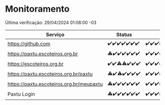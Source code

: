 # Monitoramento

Última verificação: 29/04/2024 01:08:00 -03

|Serviço|Status|Últimas 24h|
|---|---|---|
|https://github.com|<span title="2024-04-22: OK=24">✔️</span><span title="2024-04-23: OK=24">✔️</span><span title="2024-04-24: OK=24">✔️</span><span title="2024-04-25: OK=24">✔️</span><span title="2024-04-26: OK=24">✔️</span><span title="2024-04-27: OK=24">✔️</span><span title="2024-04-28: OK=5">✔️</span>|<span title="28/04/2024 02:07:00 -03 : 200">✔️</span><span title="28/04/2024 03:08:00 -03 : 200">✔️</span><span title="28/04/2024 04:04:00 -03 : 200">✔️</span><span title="28/04/2024 05:08:00 -03 : 200">✔️</span><span title="28/04/2024 06:06:00 -03 : 200">✔️</span><span title="28/04/2024 07:05:00 -03 : 200">✔️</span><span title="28/04/2024 08:03:00 -03 : 200">✔️</span><span title="28/04/2024 09:11:00 -03 : 200">✔️</span><span title="28/04/2024 10:06:00 -03 : 200">✔️</span><span title="28/04/2024 11:03:00 -03 : 200">✔️</span><span title="28/04/2024 12:06:00 -03 : 200">✔️</span><span title="28/04/2024 13:06:00 -03 : 200">✔️</span><span title="28/04/2024 14:05:00 -03 : 200">✔️</span><span title="28/04/2024 15:07:00 -03 : 200">✔️</span><span title="28/04/2024 16:03:00 -03 : 200">✔️</span><span title="28/04/2024 17:07:00 -03 : 200">✔️</span><span title="28/04/2024 18:06:00 -03 : 200">✔️</span><span title="28/04/2024 19:05:00 -03 : 200">✔️</span><span title="28/04/2024 20:05:00 -03 : 200">✔️</span><span title="28/04/2024 21:31:00 -03 : 200">✔️</span><span title="28/04/2024 22:43:00 -03 : 200">✔️</span><span title="28/04/2024 23:19:00 -03 : 200">✔️</span><span title="29/04/2024 00:07:00 -03 : 200">✔️</span><span title="29/04/2024 01:08:00 -03 : 200">✔️</span>|
|https://paxtu.escoteiros.org.br|<span title="2024-04-22: OK=23, Falhas=1">⚠️</span><span title="2024-04-23: OK=24">✔️</span><span title="2024-04-24: OK=24">✔️</span><span title="2024-04-25: OK=24">✔️</span><span title="2024-04-26: OK=24">✔️</span><span title="2024-04-27: OK=24">✔️</span><span title="2024-04-28: OK=5">✔️</span>|<span title="28/04/2024 02:07:00 -03 : 200">✔️</span><span title="28/04/2024 03:08:00 -03 : 200">✔️</span><span title="28/04/2024 04:04:00 -03 : 200">✔️</span><span title="28/04/2024 05:08:00 -03 : 200">✔️</span><span title="28/04/2024 06:06:00 -03 : 200">✔️</span><span title="28/04/2024 07:05:00 -03 : 200">✔️</span><span title="28/04/2024 08:03:00 -03 : 200">✔️</span><span title="28/04/2024 09:11:00 -03 : 200">✔️</span><span title="28/04/2024 10:06:00 -03 : 200">✔️</span><span title="28/04/2024 11:03:00 -03 : 200">✔️</span><span title="28/04/2024 12:06:00 -03 : 200">✔️</span><span title="28/04/2024 13:06:00 -03 : 200">✔️</span><span title="28/04/2024 14:05:00 -03 : 200">✔️</span><span title="28/04/2024 15:07:00 -03 : 200">✔️</span><span title="28/04/2024 16:03:00 -03 : 200">✔️</span><span title="28/04/2024 17:07:00 -03 : 200">✔️</span><span title="28/04/2024 18:06:00 -03 : 200">✔️</span><span title="28/04/2024 19:05:00 -03 : 200">✔️</span><span title="28/04/2024 20:05:00 -03 : 200">✔️</span><span title="28/04/2024 21:31:00 -03 : 200">✔️</span><span title="28/04/2024 22:43:00 -03 : 200">✔️</span><span title="28/04/2024 23:19:00 -03 : 200">✔️</span><span title="29/04/2024 00:07:00 -03 : 200">✔️</span><span title="29/04/2024 01:08:00 -03 : 200">✔️</span>|
|https://escoteiros.org.br|<span title="2024-04-22: OK=24">✔️</span><span title="2024-04-23: OK=24">✔️</span><span title="2024-04-24: OK=23, Falhas=1">⚠️</span><span title="2024-04-25: OK=23, Falhas=1">⚠️</span><span title="2024-04-26: OK=24">✔️</span><span title="2024-04-27: OK=24">✔️</span><span title="2024-04-28: OK=5">✔️</span>|<span title="28/04/2024 02:07:00 -03 : 200">✔️</span><span title="28/04/2024 03:08:00 -03 : 200">✔️</span><span title="28/04/2024 04:04:00 -03 : 200">✔️</span><span title="28/04/2024 05:08:00 -03 : 200">✔️</span><span title="28/04/2024 06:06:00 -03 : 200">✔️</span><span title="28/04/2024 07:05:00 -03 : 200">✔️</span><span title="28/04/2024 08:03:00 -03 : 200">✔️</span><span title="28/04/2024 09:11:00 -03 : 200">✔️</span><span title="28/04/2024 10:06:00 -03 : 200">✔️</span><span title="28/04/2024 11:04:00 -03 : 200">✔️</span><span title="28/04/2024 12:06:00 -03 : 200">✔️</span><span title="28/04/2024 13:06:00 -03 : 200">✔️</span><span title="28/04/2024 14:05:00 -03 : 200">✔️</span><span title="28/04/2024 15:07:00 -03 : 200">✔️</span><span title="28/04/2024 16:03:00 -03 : 200">✔️</span><span title="28/04/2024 17:07:00 -03 : 200">✔️</span><span title="28/04/2024 18:06:00 -03 : 200">✔️</span><span title="28/04/2024 19:05:00 -03 : 200">✔️</span><span title="28/04/2024 20:05:00 -03 : 200">✔️</span><span title="28/04/2024 21:31:00 -03 : 200">✔️</span><span title="28/04/2024 22:43:00 -03 : 200">✔️</span><span title="28/04/2024 23:19:00 -03 : 200">✔️</span><span title="29/04/2024 00:07:00 -03 : 200">✔️</span><span title="29/04/2024 01:08:00 -03 : 200">✔️</span>|
|https://paxtu.escoteiros.org.br/paxtu|<span title="2024-04-22: OK=22, Falhas=2">⚠️</span><span title="2024-04-23: OK=24">✔️</span><span title="2024-04-24: OK=23, Falhas=1">⚠️</span><span title="2024-04-25: OK=24">✔️</span><span title="2024-04-26: OK=24">✔️</span><span title="2024-04-27: OK=24">✔️</span><span title="2024-04-28: OK=5">✔️</span>|<span title="28/04/2024 02:07:00 -03 : 200">✔️</span><span title="28/04/2024 03:08:00 -03 : 200">✔️</span><span title="28/04/2024 04:04:00 -03 : 200">✔️</span><span title="28/04/2024 05:08:00 -03 : 200">✔️</span><span title="28/04/2024 06:06:00 -03 : 200">✔️</span><span title="28/04/2024 07:05:00 -03 : 200">✔️</span><span title="28/04/2024 08:03:00 -03 : 200">✔️</span><span title="28/04/2024 09:11:00 -03 : 200">✔️</span><span title="28/04/2024 10:06:00 -03 : 200">✔️</span><span title="28/04/2024 11:04:00 -03 : 200">✔️</span><span title="28/04/2024 12:06:00 -03 : 200">✔️</span><span title="28/04/2024 13:06:00 -03 : 200">✔️</span><span title="28/04/2024 14:05:00 -03 : 200">✔️</span><span title="28/04/2024 15:07:00 -03 : 200">✔️</span><span title="28/04/2024 16:03:00 -03 : 200">✔️</span><span title="28/04/2024 17:07:00 -03 : 200">✔️</span><span title="28/04/2024 18:06:00 -03 : 200">✔️</span><span title="28/04/2024 19:05:00 -03 : 200">✔️</span><span title="28/04/2024 20:05:00 -03 : 200">✔️</span><span title="28/04/2024 21:31:00 -03 : 200">✔️</span><span title="28/04/2024 22:43:00 -03 : 200">✔️</span><span title="28/04/2024 23:19:00 -03 : 200">✔️</span><span title="29/04/2024 00:07:00 -03 : 200">✔️</span><span title="29/04/2024 01:08:00 -03 : 200">✔️</span>|
|https://paxtu.escoteiros.org.br/meupaxtu|<span title="2024-04-22: OK=23, Falhas=1">⚠️</span><span title="2024-04-23: OK=24">✔️</span><span title="2024-04-24: OK=24">✔️</span><span title="2024-04-25: OK=24">✔️</span><span title="2024-04-26: OK=24">✔️</span><span title="2024-04-27: OK=24">✔️</span><span title="2024-04-28: OK=5">✔️</span>|<span title="28/04/2024 02:07:00 -03 : 200">✔️</span><span title="28/04/2024 03:08:00 -03 : 200">✔️</span><span title="28/04/2024 04:04:00 -03 : 200">✔️</span><span title="28/04/2024 05:08:00 -03 : 200">✔️</span><span title="28/04/2024 06:06:00 -03 : 200">✔️</span><span title="28/04/2024 07:05:00 -03 : 200">✔️</span><span title="28/04/2024 08:03:00 -03 : 200">✔️</span><span title="28/04/2024 09:11:00 -03 : 200">✔️</span><span title="28/04/2024 10:06:00 -03 : 200">✔️</span><span title="28/04/2024 11:04:00 -03 : 200">✔️</span><span title="28/04/2024 12:06:00 -03 : 200">✔️</span><span title="28/04/2024 13:06:00 -03 : 200">✔️</span><span title="28/04/2024 14:05:00 -03 : 200">✔️</span><span title="28/04/2024 15:07:00 -03 : 200">✔️</span><span title="28/04/2024 16:03:00 -03 : 200">✔️</span><span title="28/04/2024 17:07:00 -03 : 200">✔️</span><span title="28/04/2024 18:06:00 -03 : 200">✔️</span><span title="28/04/2024 19:05:00 -03 : 200">✔️</span><span title="28/04/2024 20:05:00 -03 : 200">✔️</span><span title="28/04/2024 21:31:00 -03 : 200">✔️</span><span title="28/04/2024 22:43:00 -03 : 200">✔️</span><span title="28/04/2024 23:19:00 -03 : 200">✔️</span><span title="29/04/2024 00:07:00 -03 : 200">✔️</span><span title="29/04/2024 01:08:00 -03 : 200">✔️</span>|
|Paxtu Login|<span title="2024-04-22: OK=23, Falhas=1">⚠️</span><span title="2024-04-23: OK=24">✔️</span><span title="2024-04-24: OK=24">✔️</span><span title="2024-04-25: OK=24">✔️</span><span title="2024-04-26: OK=24">✔️</span><span title="2024-04-27: OK=24">✔️</span><span title="2024-04-28: OK=5">✔️</span>|<span title="28/04/2024 02:07:00 -03 : 200">✔️</span><span title="28/04/2024 03:08:00 -03 : 200">✔️</span><span title="28/04/2024 04:04:00 -03 : 200">✔️</span><span title="28/04/2024 05:08:00 -03 : 200">✔️</span><span title="28/04/2024 06:06:00 -03 : 200">✔️</span><span title="28/04/2024 07:05:00 -03 : 200">✔️</span><span title="28/04/2024 08:03:00 -03 : 200">✔️</span><span title="28/04/2024 09:11:00 -03 : 200">✔️</span><span title="28/04/2024 10:06:00 -03 : 200">✔️</span><span title="28/04/2024 11:04:00 -03 : 200">✔️</span><span title="28/04/2024 12:06:00 -03 : 200">✔️</span><span title="28/04/2024 13:06:00 -03 : 200">✔️</span><span title="28/04/2024 14:05:00 -03 : 200">✔️</span><span title="28/04/2024 15:07:00 -03 : 200">✔️</span><span title="28/04/2024 16:03:00 -03 : 200">✔️</span><span title="28/04/2024 17:07:00 -03 : 200">✔️</span><span title="28/04/2024 18:06:00 -03 : 200">✔️</span><span title="28/04/2024 19:05:00 -03 : 200">✔️</span><span title="28/04/2024 20:05:00 -03 : 200">✔️</span><span title="28/04/2024 21:31:00 -03 : 200">✔️</span><span title="28/04/2024 22:43:00 -03 : 200">✔️</span><span title="28/04/2024 23:19:00 -03 : 200">✔️</span><span title="29/04/2024 00:07:00 -03 : 200">✔️</span><span title="29/04/2024 01:08:00 -03 : 200">✔️</span>|

